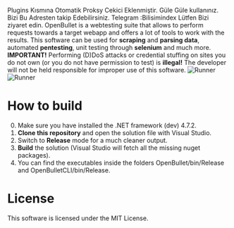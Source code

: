                         
Plugins Kısmına Otomatik Proksy Cekici Eklenmiştir.
Güle Güle kullanınız.
Bizi Bu Adresten takip Edebilirsiniz. 
Telegram :Bilisimindex
              Lütfen Bizi ziyaret edin.
OpenBullet is a webtesting suite that allows to perform requests towards a target webapp and offers a lot of tools to work with the results. This software can be used for **scraping** and **parsing data**, automated **pentesting**, unit testing through **selenium** and much more.
**IMPORTANT!** Performing (D)DoS attacks or credential stuffing on sites you do not own (or you do not have permission to test) is **illegal!** The developer will not be held responsible for improper use of this software.
![Runner](https://i.resimyukle.xyz/TCAPA1.png)
![Runner](https://i.resimyukle.xyz/3Ub3I0.png)
# How to build
0. Make sure you have installed the .NET framework (dev) 4.7.2.
1. **Clone this repository** and open the solution file with Visual Studio.
2. Switch to **Release** mode for a much cleaner output.
3. **Build** the solution (Visual Studio will fetch all the missing nuget packages).
4. You can find the executables inside the folders OpenBullet/bin/Release and OpenBulletCLI/bin/Release.
# License
This software is licensed under the MIT License.
                                                
